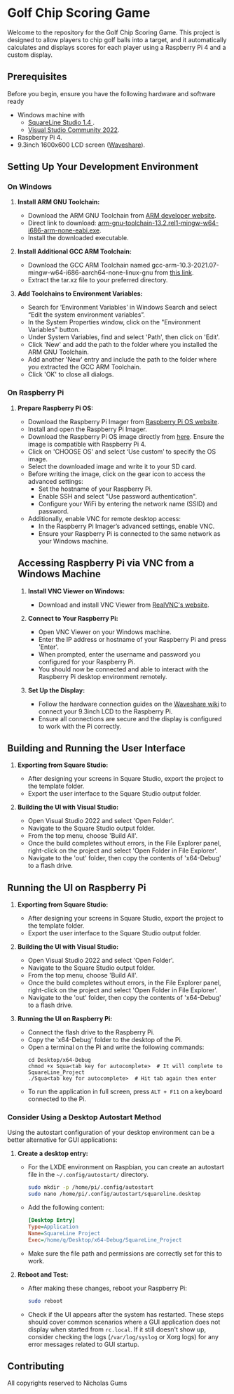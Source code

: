 # Golf Chip Scoring Game

Welcome to the repository for the Golf Chip Scoring Game. This project is designed to allow players to chip golf balls into a target, and it automatically calculates and displays scores for each player using a Raspberry Pi 4 and a custom display.

## Prerequisites

Before you begin, ensure you have the following hardware and software ready
- Windows machine with
	- [SquareLine Studio 1.4 ](https://squareline.io/downloads#lastRelease).
	- [Visual Studio Community 2022](https://visualstudio.microsoft.com/vs/community/).
- Raspberry Pi 4.
- 9.3inch 1600x600 LCD screen ([Waveshare](https://www.waveshare.com/wiki/9.3inch_1600x600_LCD)).

## Setting Up Your Development Environment

### On Windows

1. **Install ARM GNU Toolchain:**
   - Download the ARM GNU Toolchain from [ARM developer website](https://developer.arm.com/downloads/-/arm-gnu-toolchain-downloads).
   - Direct link to download: [arm-gnu-toolchain-13.2.rel1-mingw-w64-i686-arm-none-eabi.exe](https://developer.arm.com/-/media/Files/downloads/gnu/13.2.rel1/binrel/arm-gnu-toolchain-13.2.rel1-mingw-w64-i686-arm-none-eabi.exe?rev=07af46c1f7574a77969b0f764a1255f0&hash=E5598DC9AB1C892D26C25B6158FFA65C).
   - Install the downloaded executable.

2. **Install Additional GCC ARM Toolchain:**
   - Download the GCC ARM Toolchain named gcc-arm-10.3-2021.07-mingw-w64-i686-aarch64-none-linux-gnu from [this link](https://developer.arm.com/downloads/-/gnu-a).
   - Extract the tar.xz file to your preferred directory.

3. **Add Toolchains to Environment Variables:**
   - Search for ‘Environment Variables’ in Windows Search and select “Edit the system environment variables”.
   - In the System Properties window, click on the "Environment Variables" button.
   - Under System Variables, find and select 'Path', then click on 'Edit'.
   - Click 'New' and add the path to the folder where you installed the ARM GNU Toolchain.
   - Add another 'New' entry and include the path to the folder where you extracted the GCC ARM Toolchain.
   - Click 'OK' to close all dialogs.

### On Raspberry Pi

1. **Prepare Raspberry Pi OS:**
   - Download the Raspberry Pi Imager from [Raspberry Pi OS website](https://www.raspberrypi.com/software/).
   - Install and open the Raspberry Pi Imager.
   - Download the Raspberry Pi OS image directly from [here](https://downloads.raspberrypi.com/raspios_oldstable_arm64/images/raspios_oldstable_arm64-2024-03-12/2024-03-12-raspios-bullseye-arm64.img.xz). Ensure the image is compatible with Raspberry Pi 4.
   - Click on 'CHOOSE OS' and select ‘Use custom’ to specify the OS image.
   - Select the downloaded image and write it to your SD card.
   - Before writing the image, click on the gear icon to access the advanced settings:
     - Set the hostname of your Raspberry Pi.
     - Enable SSH and select "Use password authentication".
     - Configure your WiFi by entering the network name (SSID) and password.
   - Additionally, enable VNC for remote desktop access:
     - In the Raspberry Pi Imager’s advanced settings, enable VNC.
     - Ensure your Raspberry Pi is connected to the same network as your Windows machine.

	## Accessing Raspberry Pi via VNC from a Windows Machine
	
	1. **Install VNC Viewer on Windows:**
	   - Download and install VNC Viewer from [RealVNC's website](https://www.realvnc.com/en/connect/download/viewer/).
	   
	2. **Connect to Your Raspberry Pi:**
	   - Open VNC Viewer on your Windows machine.
	   - Enter the IP address or hostname of your Raspberry Pi and press 'Enter'.
	   - When prompted, enter the username and password you configured for your Raspberry Pi.
	   - You should now be connected and able to interact with the Raspberry Pi desktop environment remotely.
	
	2. **Set Up the Display:**
	   - Follow the hardware connection guides on the [Waveshare wiki](https://www.waveshare.com/wiki/9.3inch_1600x600_LCD) to connect your 9.3inch LCD to the Raspberry Pi.
	   - Ensure all connections are secure and the display is configured to work with the Pi correctly.

## Building and Running the User Interface

1. **Exporting from Square Studio:**
   - After designing your screens in Square Studio, export the project to the template folder.
   - Export the user interface to the Square Studio output folder.

2. **Building the UI with Visual Studio:**
   - Open Visual Studio 2022 and select 'Open Folder'.
   - Navigate to the Square Studio output folder.
   - From the top menu, choose 'Build All'.
   - Once the build completes without errors, in the File Explorer panel, right-click on the project and select 'Open Folder in File Explorer'.
   - Navigate to the 'out' folder, then copy the contents of 'x64-Debug' to a flash drive.

## Running the UI on Raspberry Pi

1. **Exporting from Square Studio:**
   - After designing your screens in Square Studio, export the project to the template folder.
   - Export the user interface to the Square Studio output folder.

2. **Building the UI with Visual Studio:**
   - Open Visual Studio 2022 and select 'Open Folder'.
   - Navigate to the Square Studio output folder.
   - From the top menu, choose 'Build All'.
   - Once the build completes without errors, in the File Explorer panel, right-click on the project and select 'Open Folder in File Explorer'.
   - Navigate to the 'out' folder, then copy the contents of 'x64-Debug' to a flash drive.

3. **Running the UI on Raspberry Pi:**
   - Connect the flash drive to the Raspberry Pi.
   - Copy the 'x64-Debug' folder to the desktop of the Pi.
   - Open a terminal on the Pi and write the following commands:
     ```
     cd Desktop/x64-Debug
     chmod +x Squa<tab key for autocomplete>  # It will complete to SquareLine_Project
     ./Squa<tab key for autocomplete>  # Hit tab again then enter
     ```
   - To run the application in full screen, press `ALT + F11` on a keyboard connected to the Pi.

### Consider Using a Desktop Autostart Method
Using the autostart configuration of your desktop environment can be a better alternative for GUI applications:

1. **Create a desktop entry:**
   - For the LXDE environment on Raspbian, you can create an autostart file in the `~/.config/autostart/` directory.
     ```bash
     sudo mkdir -p /home/pi/.config/autostart
     sudo nano /home/pi/.config/autostart/squareline.desktop
     ```
   - Add the following content:
     ```ini
     [Desktop Entry]
     Type=Application
     Name=SquareLine Project
     Exec=/home/q/Desktop/x64-Debug/SquareLine_Project
     ```
   - Make sure the file path and permissions are correctly set for this to work.

2. **Reboot and Test:**
   - After making these changes, reboot your Raspberry Pi:
     ```bash
     sudo reboot
     ```
   - Check if the UI appears after the system has restarted. These steps should cover common scenarios where a GUI application does not display when started from `rc.local`. If it still doesn't show up, consider checking the logs (`/var/log/syslog` or Xorg logs) for any error messages related to GUI startup.

## Contributing

All copyrights reserved to Nicholas Gums 

